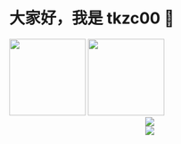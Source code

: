 # 大家好，我是 tkzc00 👋

<img align="" height="137px" src="https://github-readme-stats.vercel.app/api?username=zktkzc&hide_title=true&hide_border=true&show_icons=true&include_all_commits=true&line_height=21&locale=cn" />

<img align="" height="137px" src="https://github-readme-stats.vercel.app/api/top-langs/?username=zktkzc&hide_title=true&hide_border=true&layout=compact&locale=cn" />

<div align="center"> <img src="https://activity-graph.herokuapp.com/graph?username=zktkzc&theme=xcode" /> </div>

<div align="center"> <img src="https://github-readme-streak-stats.herokuapp.com/?user=zktkzc" /> </div>
